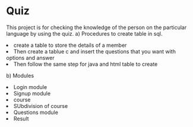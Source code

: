 # Quiz

This project is for checking the knowledge of the person on the particular language by using the quiz.
a) Procedures to create table in sql.

<li>create a table to store the details of a member</li>
<li>Then create a tablue c and insert the questions that you want with options and answer</li>
<li>Then follow the same step for java and html table to create</li>

b) Modules
<li>Login module</li>
<li>Signup module</li>
<li>course</li>
<li>SUbdivision of course</li>
<li>Questions module</li>
<li>Result</li>
